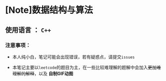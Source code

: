 # [Note]数据结构与算法

## 使用语言 ： `C++`

### 注意事项：

* 本人纯小白，笔记可能会出现错误，若有疑惑点，请提交`issues`

* 本笔记主要以`leetcode`的题目为主，在一些比较难理解的题解中会加入~~更加难理解的解释~~，以及 **自制GIF动图**

  
